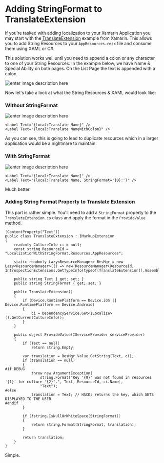 # Adding StringFormat to TranslateExtension

If you're tasked with adding localization to your Xamarin Application you may start with the [TranslateExtension](https://docs.microsoft.com/en-us/xamarin/xamarin-forms/app-fundamentals/localization/text) example from Xamarin. This allows you to add String Resources to your `AppResources.resx` file and consume them using XAML or C#.

This solution works well until you need to append a colon or any character to one of your String Resources. In the example below, we have Name & Special Ability on both pages. On the List Page the text is appended with a colon.

![enter image description here](https://i.imgur.com/xJD1cMn.png)

Now let's take a look at what the String Resources & XAML would look like:

### Without StringFormat

![enter image description here](https://i.imgur.com/WKFfERr.png)

    <Label Text="{local:Translate Name}" />
    <Label Text="{local:Translate NameWithColon}" />

As you can see, this is going to lead to duplicate resources which in a larger application would be a nightmare to maintain.

### With StringFormat

![enter image description here](https://i.imgur.com/kHiSQI0.png)

    <Label Text="{local:Translate Name}" />
    <Label Text="{local:Translate Name, StringFormat='{0}:'}" />

Much better.

### Adding String Format Property to Translate Extension

This part is rather simple. You'll need to add a `StringFormat` property to the `TranslateExtension.cs` class and apply the format in the `ProvideValue` method.

```
[ContentProperty("Text")]
public class TranslateExtension : IMarkupExtension
{
    readonly CultureInfo ci = null;
    const string ResourceId = "LocalizationWithStringFormat.Resources.AppResources";

    static readonly Lazy<ResourceManager> ResMgr = new Lazy<ResourceManager>(() => new ResourceManager(ResourceId, IntrospectionExtensions.GetTypeInfo(typeof(TranslateExtension)).Assembly));

    public string Text { get; set; }
    public string StringFormat { get; set; }

    public TranslateExtension()
    {
        if (Device.RuntimePlatform == Device.iOS || Device.RuntimePlatform == Device.Android)
        {
            ci = DependencyService.Get<ILocalize>().GetCurrentCultureInfo();
        }
    }

    public object ProvideValue(IServiceProvider serviceProvider)
    {
        if (Text == null)
            return string.Empty;

        var translation = ResMgr.Value.GetString(Text, ci);
        if (translation == null)
        {
#if DEBUG
            throw new ArgumentException(
                string.Format("Key '{0}' was not found in resources '{1}' for culture '{2}'.", Text, ResourceId, ci.Name),
                "Text");
#else
            translation = Text; // HACK: returns the key, which GETS DISPLAYED TO THE USER
#endif
        }

        if (!string.IsNullOrWhiteSpace(StringFormat))
        {
            return string.Format(StringFormat, translation);
        }

        return translation;
    }
}
```

Simple.
